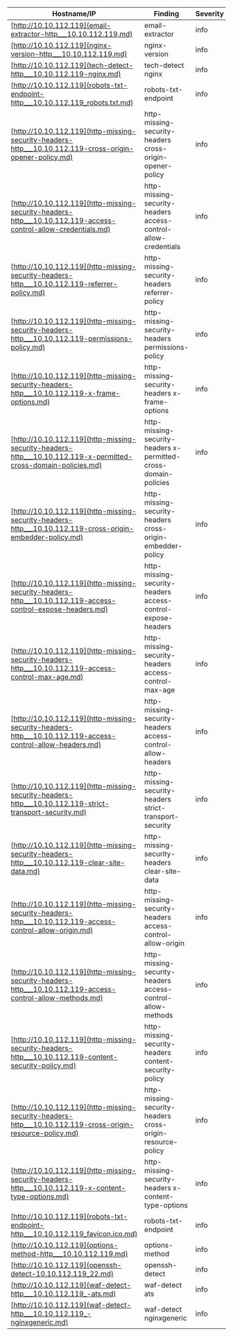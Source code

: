 |Hostname/IP|Finding|Severity|
|-|-|-|
|[http://10.10.112.119](email-extractor-http___10.10.112.119.md)|email-extractor |info|
|[http://10.10.112.119](nginx-version-http___10.10.112.119.md)|nginx-version |info|
|[http://10.10.112.119](tech-detect-http___10.10.112.119-nginx.md)|tech-detect nginx|info|
|[http://10.10.112.119](robots-txt-endpoint-http___10.10.112.119_robots.txt.md)|robots-txt-endpoint |info|
|[http://10.10.112.119](http-missing-security-headers-http___10.10.112.119-cross-origin-opener-policy.md)|http-missing-security-headers cross-origin-opener-policy|info|
|[http://10.10.112.119](http-missing-security-headers-http___10.10.112.119-access-control-allow-credentials.md)|http-missing-security-headers access-control-allow-credentials|info|
|[http://10.10.112.119](http-missing-security-headers-http___10.10.112.119-referrer-policy.md)|http-missing-security-headers referrer-policy|info|
|[http://10.10.112.119](http-missing-security-headers-http___10.10.112.119-permissions-policy.md)|http-missing-security-headers permissions-policy|info|
|[http://10.10.112.119](http-missing-security-headers-http___10.10.112.119-x-frame-options.md)|http-missing-security-headers x-frame-options|info|
|[http://10.10.112.119](http-missing-security-headers-http___10.10.112.119-x-permitted-cross-domain-policies.md)|http-missing-security-headers x-permitted-cross-domain-policies|info|
|[http://10.10.112.119](http-missing-security-headers-http___10.10.112.119-cross-origin-embedder-policy.md)|http-missing-security-headers cross-origin-embedder-policy|info|
|[http://10.10.112.119](http-missing-security-headers-http___10.10.112.119-access-control-expose-headers.md)|http-missing-security-headers access-control-expose-headers|info|
|[http://10.10.112.119](http-missing-security-headers-http___10.10.112.119-access-control-max-age.md)|http-missing-security-headers access-control-max-age|info|
|[http://10.10.112.119](http-missing-security-headers-http___10.10.112.119-access-control-allow-headers.md)|http-missing-security-headers access-control-allow-headers|info|
|[http://10.10.112.119](http-missing-security-headers-http___10.10.112.119-strict-transport-security.md)|http-missing-security-headers strict-transport-security|info|
|[http://10.10.112.119](http-missing-security-headers-http___10.10.112.119-clear-site-data.md)|http-missing-security-headers clear-site-data|info|
|[http://10.10.112.119](http-missing-security-headers-http___10.10.112.119-access-control-allow-origin.md)|http-missing-security-headers access-control-allow-origin|info|
|[http://10.10.112.119](http-missing-security-headers-http___10.10.112.119-access-control-allow-methods.md)|http-missing-security-headers access-control-allow-methods|info|
|[http://10.10.112.119](http-missing-security-headers-http___10.10.112.119-content-security-policy.md)|http-missing-security-headers content-security-policy|info|
|[http://10.10.112.119](http-missing-security-headers-http___10.10.112.119-cross-origin-resource-policy.md)|http-missing-security-headers cross-origin-resource-policy|info|
|[http://10.10.112.119](http-missing-security-headers-http___10.10.112.119-x-content-type-options.md)|http-missing-security-headers x-content-type-options|info|
|[http://10.10.112.119](robots-txt-endpoint-http___10.10.112.119_favicon.ico.md)|robots-txt-endpoint |info|
|[http://10.10.112.119](options-method-http___10.10.112.119.md)|options-method |info|
|[http://10.10.112.119](openssh-detect-10.10.112.119_22.md)|openssh-detect |info|
|[http://10.10.112.119](waf-detect-http___10.10.112.119_-ats.md)|waf-detect ats|info|
|[http://10.10.112.119](waf-detect-http___10.10.112.119_-nginxgeneric.md)|waf-detect nginxgeneric|info|
